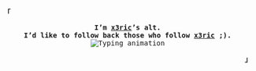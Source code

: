 <!-- x3ric's alt GitHub Profile -->
<div align="justify">
  <!-- Profile -->
  <p align="left"><strong><samp>「</samp></strong></p>
  <p align="center">
    <samp>
      <b>
        I’m <a href="https://github.com/x3ric">x3ric</a>’s alt.
        <br>
        I’d like to follow back those who follow <a href="https://github.com/x3ric">x3ric</a> ;).
      </b>
      <br>
      <img 
        src="https://readme-typing-svg.herokuapp.com?font=Iosevka&size=16&color=97a4e2&center=true&width=410&height=45&lines=Following+back+'probably'." 
        alt="Typing animation">
    </samp>
  </p>
  <p align="right"><strong><samp>」</samp></strong></p>
</div>
